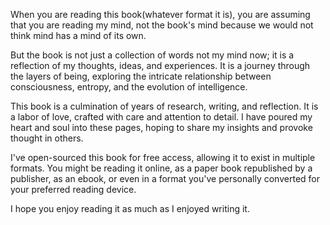 When you are reading this book(whatever format it is), you are assuming that you are reading my mind, not the book's mind because we would not think mind has a mind of its own. 

But the book is not just a collection of words not my mind now; it is a reflection of my thoughts, ideas, and experiences. It is a journey through the layers of being, exploring the intricate relationship between consciousness, entropy, and the evolution of intelligence.

This book is a culmination of years of research, writing, and reflection. It is a labor of love, crafted with care and attention to detail. I have poured my heart and soul into these pages, hoping to share my insights and provoke thought in others.

I've open-sourced this book for free access, allowing it to exist in multiple formats. You might be reading it online, as a paper book republished by a publisher, as an ebook, or even in a format you've personally converted for your preferred reading device. 

I hope you enjoy reading it as much as I enjoyed writing it.
